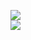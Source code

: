[![](https://img.shields.io/badge/Made%20With-Github%20Spray-lightgrey.svg?style=for-the-badge&logo=github)](https://github.com/Annihil/github-spray#3703)  
[![](https://i.imgur.com/2DrTn0Z.gif)](https://github.com/Annihil/github-spray)
